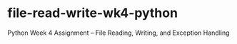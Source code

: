 # file-read-write-wk4-python
Python Week 4 Assignment – File Reading, Writing, and Exception Handling
